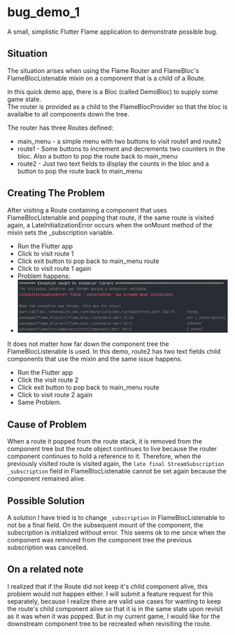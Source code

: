 # bug_demo_1

A small, simplistic Flutter Flame application to demonstrate possible bug.

## Situation

The situation arises when using the Flame Router and FlameBloc's FlameBlocListenable mixin
on a component that is a child of a Route.

In this quick demo app, there is a Bloc (called DemoBloc) to supply some game state.  
The router is provided as a child to the FlameBlocProvider so that the bloc is availalbe
to all components down the tree.

The router has three Routes defined:

- main_menu - a simple menu with two buttons to visit route1 and route2
- route1 - Some buttons to increment and decrements two counters in the bloc.  Also a button to pop the route back to main_menu
- route2 - Just two text fields to display the counts in the bloc and a button to pop the route back to main_menu


## Creating The Problem

After visiting a Route containing a component that uses FlameBlocListenable and popping that route, 
if the same route is visited again, a LateInitializationError occurs when the onMount method of the 
mixin sets the _subscription variable.

- Run the Flutter app
- Click to visit route 1
- Click exit button to pop back to main_menu route
- Click to visit route 1 again
- Problem happens:
- ![Screen Shot 1](screenShot1.png)

It does not matter how far down the component tree the FlameBlocListenable is used.  In this demo,
route2 has two text fields child components that use the mixin and the same issue happens.

- Run the Flutter app
- Click the visit route 2
- Click exit button to pop back to main_menu route
- Click to visit route 2 again
- Same Problem.

## Cause of Problem

When a route it popped from the route stack, it is removed from the component tree but the route
object continues to live because the router component continues to hold a reference to it.
Therefore, when the previously visited route is visited again, the `late final StreamSubscription _subscription`
field in FlameBlocListenable cannot be set again because the component remained alive.

## Possible Solution

A solution I have tried is to change `_subscription` in FlameBlocListenable to not be
a final field.  On the subsequent mount of the component, the subscription is initialized without error.
This seems ok to me since when the component was removed from the component tree the previous 
subscription was cancelled.

## On a related note

I realized that if the Route did not keep it's child component alive, this problem would not 
happen either.  I will submit a feature request for this separately, because I realize there are
valid use cases for wanting to keep the route's child component alive so that it is in the same
state upon revisit as it was when it was popped.  But in my current game, I would like for the
downstream component tree to be recreated when revisiting the route.

